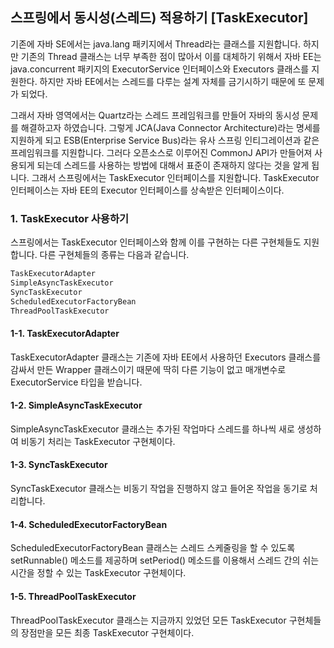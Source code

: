 ## 스프링에서 동시성(스레드) 적용하기 [TaskExecutor]

기존에 자바 SE에서는 java.lang 패키지에서 Thread라는 클래스를 지원합니다.
하지만 기존의 Thread 클래스는 너무 부족한 점이 많아서 이를 대체하기 위해서
자바 EE는 java.concurrent 패키지의 ExecutorService 인터페이스와 Executors 클래스를 지원한다.
하지만 자바 EE에서는 스레드를 다루는 설계 자체를 금기시하기 때문에 또 문제가 되었다.

그래서 자바 영역에서는 Quartz라는 스레드 프레임워크를 만들어
자바의 동시성 문제를 해결하고자 하였습니다.
그렇게 JCA(Java Connector Architecture)라는 명세를 지원하게 되고
ESB(Enterprise Service Bus)라는 유사 스프링 인티그레이션과 같은 프레임워크를 지원합니다.
그러다 오픈소스로 이루어진 CommonJ API가 만들어져 사용되게 되는데
스레드를 사용하는 방법에 대해서 표준이 존재하지 않다는 것을 알게 됩니다.
그래서 스프링에서는 TaskExecutor 인터페이스를 지원합니다.
TaskExecutor 인터페이스는 자바 EE의 Executor 인터페이스를 상속받은 인터페이스이다.

### 1. TaskExecutor 사용하기

스프링에서는 TaskExecutor 인터페이스와 함께 이를 구현하는 다른 구현체들도 지원합니다.
다른 구현체들의 종류는 다음과 같습니다.

```java
TaskExecutorAdapter
SimpleAsyncTaskExecutor
SyncTaskExecutor
ScheduledExecutorFactoryBean
ThreadPoolTaskExecutor
```

#### 1-1. TaskExecutorAdapter

TaskExecutorAdapter 클래스는 기존에 자바 EE에서 사용하던 Executors 클래스를 감싸서 만든
Wrapper 클래스이기 때문에 딱히 다른 기능이 없고 매개변수로 ExecutorService 타입을 받습니다.

#### 1-2. SimpleAsyncTaskExecutor

SimpleAsyncTaskExecutor 클래스는 추가된 작업마다
스레드를 하나씩 새로 생성하여 비동기 처리는 TaskExecutor 구현체이다.

#### 1-3. SyncTaskExecutor

SyncTaskExecutor 클래스는 비동기 작업을 진행하지 않고 들어온 작업을 동기로 처리합니다.

#### 1-4. ScheduledExecutorFactoryBean

ScheduledExecutorFactoryBean 클래스는 스레드 스케줄링을 할 수 있도록 setRunnable() 메소드를 제공하며
setPeriod() 메소드를 이용해서 스레드 간의 쉬는 시간을 정할 수 있는 TaskExecutor 구현체이다.

#### 1-5. ThreadPoolTaskExecutor

ThreadPoolTaskExecutor 클래스는 지금까지 있었던 모든 TaskExecutor 구현체들의
장점만을 모든 최종 TaskExecutor 구현체이다.